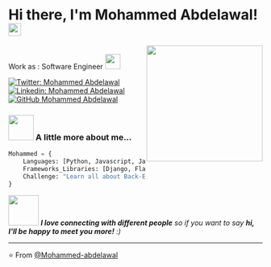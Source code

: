 <h1> Hi there, I'm Mohammed Abdelawal! <img src="https://media.giphy.com/media/26n7b7PjSOZJwVCmY/source.gif" width="25"></h1>
<img align='right' src="https://media.giphy.com/media/p4NLw3I4U0idi/source.gif" width="230">
</br>Work as : Software Engineer <img src="https://media.giphy.com/media/WUlplcMpOCEmTGBtBW/giphy.gif" width="30"></br>
</em></p>

[![Twitter: Mohammed Abdelawal](https://img.shields.io/twitter/follow/Mo_Developer?style=social)](https://twitter.com/Mo_Developer)
[![Linkedin: Mohammed Abdelawal](https://img.shields.io/badge/Mohammed-blue?style=flat-square&logo=Linkedin&logoColor=white&link=https://www.linkedin.com/in/mohammed-abdelawal/)](https://www.linkedin.com/in/mohammed-abdelawal/)
[![GitHub Mohammed Abdelawal](https://img.shields.io/github/followers/Mohammed-abdelawal?label=follow&style=social)](https://github.com/Mohammed-abdelawal)


### <img src="https://media.giphy.com/media/VgCDAzcKvsR6OM0uWg/giphy.gif" width="50"> A little more about me...  

```python
Mohammed = {
    Languages: [Python, Javascript, Java, HTML, CSS, RUST],
    Frameworks_Libraries: [Django, Flask, FastAPI, SQLALCHEMY, REACT, TDD, OOP, Docker, Linux_Bash, DBs],
    Challenge: "Learn all about Back-End and a little about everything else",
}

```

<img src="https://media.giphy.com/media/LnQjpWaON8nhr21vNW/giphy.gif" width="60"> <em><b>I love connecting with different people</b> so if you want to say <b>hi, I'll be happy to meet you more!</b> :)</em>

---

⭐️ From [@Mohammed-abdelawal](https://github.com/Mohammed-abdelawal)
